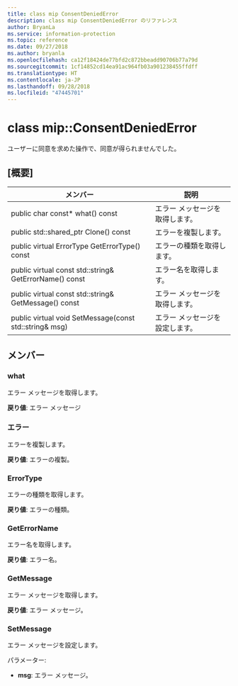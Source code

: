 ```yaml
---
title: class mip ConsentDeniedError
description: class mip ConsentDeniedError のリファレンス
author: BryanLa
ms.service: information-protection
ms.topic: reference
ms.date: 09/27/2018
ms.author: bryanla
ms.openlocfilehash: ca12f18424de77bfd2c872bbeadd90706b77a79d
ms.sourcegitcommit: 1cf14852cd14ea91ac964fb03a901238455ffdff
ms.translationtype: HT
ms.contentlocale: ja-JP
ms.lasthandoff: 09/28/2018
ms.locfileid: "47445701"
---
```

# <a name="class-mipconsentdeniederror"></a>class mip::ConsentDeniedError 
ユーザーに同意を求めた操作で、同意が得られませんでした。
  
## <a name="summary"></a>[概要]
 メンバー                        | 説明                                
--------------------------------|---------------------------------------------
 public char const* what() const  |  エラー メッセージを取得します。
public std::shared_ptr<Error> Clone() const  |  エラーを複製します。
 public virtual ErrorType GetErrorType() const  |  エラーの種類を取得します。
 public virtual const std::string& GetErrorName() const  |  エラー名を取得します。
 public virtual const std::string& GetMessage() const  |  エラー メッセージを取得します。
 public virtual void SetMessage(const std::string& msg)  |  エラー メッセージを設定します。
  
## <a name="members"></a>メンバー
  
### <a name="what"></a>what
エラー メッセージを取得します。

  
**戻り値**: エラー メッセージ
  
### <a name="error"></a>エラー
エラーを複製します。

  
**戻り値**: エラーの複製。
  
### <a name="errortype"></a>ErrorType
エラーの種類を取得します。

  
**戻り値**: エラーの種類。
  
### <a name="geterrorname"></a>GetErrorName
エラー名を取得します。

  
**戻り値**: エラー名。
  
### <a name="getmessage"></a>GetMessage
エラー メッセージを取得します。

  
**戻り値**: エラー メッセージ。
  
### <a name="setmessage"></a>SetMessage
エラー メッセージを設定します。

パラメーター:  
* **msg**: エラー メッセージ。

